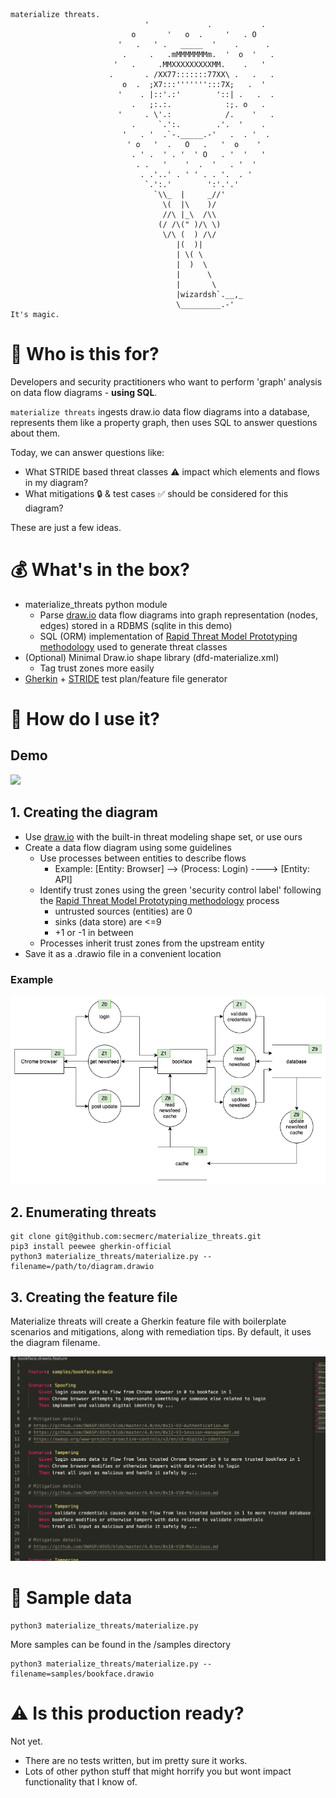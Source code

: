 ```
materialize threats.
                              '             .           .
                           o       '   o  .     '   . O
                        '   .   ' .   _____  '    .      .
                         .     .   .mMMMMMMMm.  '  o  '   .
                       '   .     .MMXXXXXXXXXMM.    .   ' 
                      .       . /XX77:::::::77XX\ .   .   .
                         o  .  ;X7:::''''''':::7X;   .  '
                        '    . |::'.:'        '::| .   .  .
                           .   ;:.:.            :;. o   .
                        '     . \'.:            /.    '   .
                           .     `.':.        .'.  '    .
                         '   . '  .`-._____.-'   .  . '  .
                          ' o   '  .   O   .   '  o    '
                           . ' .  ' . '  ' O   . '  '   '
                            . .   '    '  .  '   . '  '
                             . .'..' . ' ' . . '.  . '
                              `.':.'        ':'.'.'
                                `\\_  |     _//'
                                  \(  |\    )/
                                  //\ |_\  /\\
                                 (/ /\(" )/\ \)
                                  \/\ (  ) /\/
                                     |(  )|
                                     | \( \
                                     |  )  \
                                     |      \
                                     |       \
                                     |wizardsh`.__,_
                                     \_________.-'
It's magic.
```
# :confetti_ball: Who is this for?
Developers and security practitioners who want to perform 'graph' analysis on data flow diagrams - **using SQL**. 

`materialize threats` ingests draw.io data flow diagrams into a database, represents them like a property graph, then uses SQL to answer questions about them. 

Today, we can answer questions like:

* What STRIDE based threat classes :warning: impact which elements and flows in my diagram? 
* What mitigations :lock: & test cases :white_check_mark: should be considered for this diagram? 

These are just a few ideas.

# :moneybag: What's in the box?
* materialize_threats python module
    * Parse [draw.io](https://github.com/jgraph/drawio-desktop/releases) data flow diagrams into graph representation (nodes, edges) stored in a RDBMS (sqlite in this demo)
    * SQL (ORM) implementation of [Rapid Threat Model Prototyping methodology](https://github.com/geoffrey-hill-tutamantic/rapid-threat-model-prototyping-docs) used to generate threat classes
* (Optional) Minimal Draw.io shape library (dfd-materialize.xml)
    * Tag trust zones more easily
* [Gherkin](https://cucumber.io/docs/gherkin/) + [STRIDE](https://en.wikipedia.org/wiki/STRIDE_(security)) test plan/feature file generator

# :wrench: How do I use it?
## Demo
![](samples/bookface.gif)

## 1. Creating the diagram
* Use [draw.io](https://github.com/jgraph/drawio-desktop/releases) with the built-in threat modeling shape set, or use ours
* Create a data flow diagram using some guidelines
   * Use processes between entities to describe flows
      * Example: [Entity: Browser] --> (Process: Login) ----> [Entity: API]
   * Identify trust zones using the green 'security control label' following the [Rapid Threat Model Prototyping methodology](https://github.com/geoffrey-hill-tutamantic/rapid-threat-model-prototyping-docs) process
      * untrusted sources (entities) are 0
      * sinks (data store) are <=9
      * +1 or -1 in between
   * Processes inherit trust zones from the upstream entity
* Save it as a .drawio file in a convenient location

### Example
![](samples/bookface.png)

## 2. Enumerating threats
```
git clone git@github.com:secmerc/materialize_threats.git
pip3 install peewee gherkin-official
python3 materialize_threats/materialize.py --filename=/path/to/diagram.drawio
```

## 3. Creating the feature file
Materialize threats will create a Gherkin feature file with boilerplate scenarios and mitigations, along with remediation tips. By default, it uses the diagram filename.

![](samples/bookface_featurefile.png)

# :mag_right: Sample data
```
python3 materialize_threats/materialize.py
```

More samples can be found in the /samples directory
```
python3 materialize_threats/materialize.py --filename=samples/bookface.drawio
```

# :warning: Is this production ready?
Not yet.
* There are no tests written, but im pretty sure it works. 
* Lots of other python stuff that might horrify you but wont impact functionality that I know of.